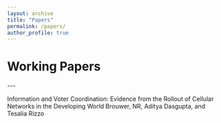 ```yaml
---
layout: archive
title: "Papers"
permalink: /papers/
author_profile: true
---
```


<h1> Working Papers</h1>
---

<!---
{% if author.googlescholar %}
  You can also find my articles on <u><a href="{{author.googlescholar}}">my Google Scholar profile</a>.</u>
{% endif %}

{% include base_path %}

{% for post in site.publications reversed %}
  {% if post.pubtype == 'working' %}
      {% include archive-single.html %}
  {% endif %}
{% endfor %}
-->

<font size=”16”> Information and Voter Coordination: Evidence from the Rollout of Cellular Networks in the Developing World
<font size=”12”>Brouwer, NR, Aditya Dasgupta, and Tesalia Rizzo